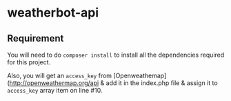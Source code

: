 # weatherbot-api

Requirement
-----------

You will need to do `composer install` to install all the dependencies required for this project.

Also, you will get an `access_key` from [Openweathemap](http://openweathermap.org/api & add it in the index.php file & assign it to `access_key` array item on line #10.